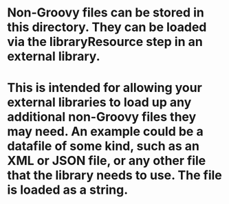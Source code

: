 # Non-Groovy files can be stored in this directory. They can be loaded via the libraryResource step in an external library.
# This is intended for allowing your external libraries to load up any additional non-Groovy files they may need. An example could be a datafile of some kind, such as an XML or JSON file, or any other file that the library needs to use. The file is loaded as a string.
